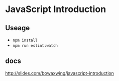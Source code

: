 # JavaScript Introduction

## Useage
- `npm install`
- `npm run eslint:watch`

## docs
http://slides.com/bowaxwing/javascript-introduction
